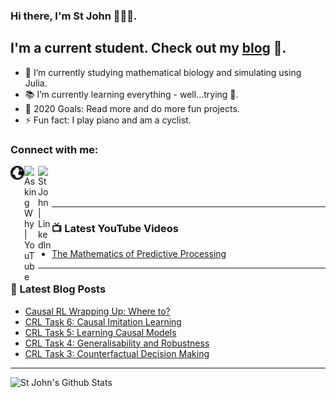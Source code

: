 ### Hi there, I'm St John 🙋🏼‍♂.

## I'm a current student. Check out my [blog][website] 🤖.
- 🌱 I’m currently studying mathematical biology and simulating using Julia.
- 📚 I’m currently learning everything - well...trying 🤣.
- 🥅 2020 Goals: Read more and do more fun projects.
- ⚡ Fun fact: I play piano and am a cyclist.

### Connect with me:

[<img align="left" alt="stjohngrimbly.com" width="22px" src="https://raw.githubusercontent.com/iconic/open-iconic/master/svg/globe.svg" />][website]
[<img align="left" alt="Asking Why | YouTube" width="22px" src="https://cdn.jsdelivr.net/npm/simple-icons@v3/icons/youtube.svg" />][youtube]
[<img align="left" alt="St John | LinkedIn" width="22px" src="https://cdn.jsdelivr.net/npm/simple-icons@v3/icons/linkedin.svg" />][linkedin]

<br />

<br />
<br />

---

### 📺 Latest YouTube Videos
<!-- YOUTUBE:START -->
- [The Mathematics of Predictive Processing](https://www.youtube.com/watch?v=Uqgw2xWMzYE)
<!-- YOUTUBE:END -->

---

### 📕 Latest Blog Posts
<!-- BLOG-POST-LIST:START -->
- [Causal RL Wrapping Up: Where to?](https://stjohngrimbly.com/wrapping-up/)
- [CRL Task 6: Causal Imitation Learning](https://stjohngrimbly.com/causal-imitation/)
- [CRL Task 5: Learning Causal Models](https://stjohngrimbly.com/learning-models/)
- [CRL Task 4: Generalisability and Robustness](https://stjohngrimbly.com/generalise/)
- [CRL Task 3: Counterfactual Decision Making](https://stjohngrimbly.com/counterfactual/)
<!-- BLOG-POST-LIST:END -->

---

<img align="left" alt="St John's Github Stats" src="https://github-readme-stats.vercel.app/api?username=sgrimbly&show_icons=true&hide_border=true&count_private=true" />

[website]: https://stjohngrimbly.com/
[youtube]: https://www.youtube.com/channel/UCK5M596BmS3QWwPGRteKlKw
[linkedin]: https://www.linkedin.com/in/stjohngrimbly/
